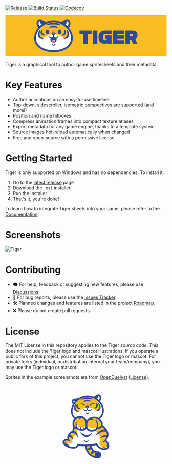 [![Release](https://img.shields.io/github/v/release/agersant/tiger)](https://github.com/agersant/tiger/releases/latest) [![Build Status](https://img.shields.io/github/actions/workflow/status/agersant/tiger/ci.yml)](https://github.com/agersant/tiger/actions) [![Codecov](https://codecov.io/gh/agersant/tiger/branch/master/graph/badge.svg?token=Ekd9mm2Wii)](https://codecov.io/gh/agersant/tiger)

![Tiger Logo](res/readme/logo.svg?raw=true "Tiger")

Tiger is a graphical tool to author game spritesheets and their metadata.

# Key Features

- Author animations on an easy-to-use timeline
- Top-down, sidescroller, isometric perspectives are supported (and more!)
- Position and name hitboxes
- Compress animation frames into compact texture atlases
- Export metadata for any game engine, thanks to a template system
- Source images hot-reload automatically when changed
- Free and open-source with a permissive license

# Getting Started

Tiger is only supported on Windows and has no dependencies. To install it:

1. Go to the [latest release](https://github.com/agersant/tiger/releases/latest) page
2. Download the `.msi` installer
3. Run the installer
4. That's it, you're done!

To learn how to integrate Tiger sheets into your game, please refer to the [Documentation](https://agersant.github.io/tiger/).

# Screenshots

![Tiger](res/readme/screenshot-0.4.0.png?raw=true "Tiger")

# Contributing

- 🗨 For help, feedback or suggesting new features, please use [Discussions](https://github.com/agersant/tiger/discussions).
- 🐛 For bug reports, please use the [Issues Tracker](https://github.com/agersant/tiger/issues).
- 🛠 Planned changes and features are listed in the project [Roadmap](ROADMAP.md).
- ❌ Please do not create pull requests.

# License

The MIT License in this repository applies to the Tiger _source code_. This does not include the Tiger logo and mascot illustrations. If you operate a public fork of this project, you cannot use the Tiger logo or mascot. For private forks (individual, or distribution internal your team/company), you may use the Tiger logo or mascot.

Sprites in the example screenshots are from [OpenDuelyst](https://github.com/open-duelyst/duelyst) ([License](https://github.com/open-duelyst/duelyst/blob/main/LICENSE)).

&nbsp;

<p align="center">
	<img src="res/readme/happy_tiger.svg?raw=true" height="200" />
</p>
